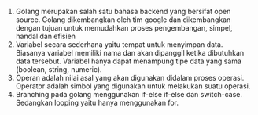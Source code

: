 1. Golang merupakan salah satu bahasa backend yang bersifat open source. Golang dikembangkan oleh tim google dan dikembangkan dengan tujuan untuk memudahkan proses pengembangan, simpel, handal dan efisien
2. Variabel secara sederhana yaitu tempat untuk menyimpan data. Biasanya variabel memiliki nama dan akan dipanggil ketika dibutuhkan data tersebut. Variabel hanya dapat menampung tipe data yang sama (boolean, string, numeric). 
3. Operan adalah nilai asal yang akan digunakan didalam proses operasi. Operator adalah simbol yang digunakan untuk melakukan suatu operasi.
4. Branching pada golang menggunakan if-else if-else dan switch-case. Sedangkan looping yaitu hanya menggunakan for.